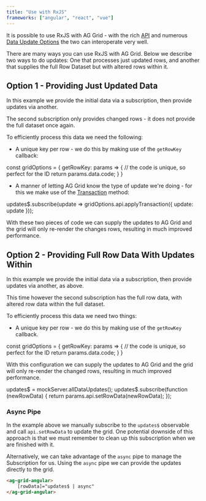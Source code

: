 ```yaml
---
title: "Use with RxJS"
frameworks: ["angular", "react", "vue"]
---
```


It is possible to use RxJS with AG Grid - with the rich [API](/grid-api/) and numerous [Data Update Options](/data-update/) the two can interoperate very well.

There are many ways you can use RxJS with AG Grid. Below we describe two ways to do updates: One that processes just updated rows, and another that supplies the full Row Dataset but with altered rows within it.

## Option 1 - Providing Just Updated Data

In this example we provide the initial data via a subscription, then provide updates via another.

The second subscription only provides changed rows - it does not provide the full dataset once again.

To efficiently process this data we need the following:

- A unique key per row - we do this by making use of the `getRowKey` callback:

<snippet>
const gridOptions = {
    getRowKey: params => {
        // the code is unique, so perfect for the ID
        return params.data.code;
    }
}
</snippet>

- A manner of letting AG Grid know the type of update we're doing - for this we make use of the [Transaction](/data-update/) method:

<snippet>
updates$.subscribe(update => gridOptions.api.applyTransaction({ update: update }));
</snippet>

With these two pieces of code we can supply the updates to AG Grid and the grid will only re-render the changes rows, resulting
in much improved performance.

<grid-example title='RxJS - Row Updates' name='rxjs-updates' type='generated' options='{ "enterprise": true, "extras": ["lodash", "rxjs", "bluebirdjs"], "modules": ["clientside", "rowgrouping"] }'></grid-example>

## Option 2 - Providing Full Row Data With Updates Within

In this example we provide the initial data via a subscription, then provide updates via another, as above.

This time however the second subscription has the full row data, with altered row data within the full dataset.

To efficiently process this data we need two things:

- A unique key per row - we do this by making use of the `getRowKey` callback.

<snippet spaceBetweenProperties="true">
const gridOptions = {
    getRowKey: params => {
        // the code is unique, so perfect for the ID
        return params.data.code;
    }
}
</snippet>

With this configuration we can supply the updates to AG Grid and the grid will only re-render the changed rows, resulting in much improved performance.

<snippet>
 updates$ = mockServer.allDataUpdates();    
 updates$.subscribe(function (newRowData) {
     return params.api.setRowData(newRowData);
 });
</snippet>

<grid-example title='RxJS - Full Updates' name='rxjs-full' type='generated' options='{ "enterprise": true, "extras": ["lodash", "rxjs", "bluebirdjs"], "modules": ["clientside", "rowgrouping"] }'></grid-example>

### Async Pipe

In the example above we manually subscribe to the `updates$` observable and call `api.setRowData` to update the grid. One potential downside of this approach is that we must remember to clean up this subscription when we are finished with it. 

Alternatively, we can take advantage of the `async` pipe to manage the Subscription for us. Using the `async` pipe we can provide the updates directly to the grid.

```html
<ag-grid-angular>
    [rowData]="updates$ | async"
</ag-grid-angular>
```